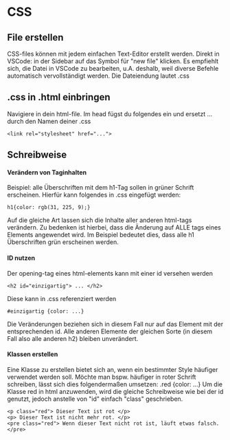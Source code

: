 # CSS

## File erstellen

CSS-files können mit jedem einfachen Text-Editor erstellt werden.
Direkt in VSCode: in der Sidebar auf das Symbol für "new file" klicken.
Es empfiehlt sich, die Datei in VSCode zu bearbeiten, u.A. deshalb, weil diverse Befehle
automatisch vervollständigt werden.
Die Dateiendung lautet .css

## .css in .html einbringen

Navigiere in dein html-file.
Im head fügst du folgendes ein und ersetzt ... durch den Namen deiner .css

    <link rel="stylesheet" href="...">


## Schreibweise

#### Verändern von Taginhalten
Beispiel: alle Überschriften mit dem h1-Tag sollen in grüner Schrift erscheinen.
Hierfür kann folgendes in .css eingefügt werden:

    h1{color: rgb(31, 225, 9);}
 Auf die gleiche Art lassen sich die Inhalte aller anderen html-tags verändern.
Zu bedenken ist hierbei, dass die Änderung auf ALLE tags eines Elements angewendet wird.
Im Beispiel bedeutet dies, dass alle h1 Überschriften grün erscheinen werden.

#### ID nutzen
Der opening-tag eines html-elements kann mit einer id versehen werden

    <h2 id="einzigartig"> ... </h2>
Diese kann in .css referenziert werden

    #einzigartig {color: ...}
Die Veränderungen beziehen sich in diesem Fall nur auf das Element mit der entsprechenden id.
Alle anderen Elemente der gleichen Sorte (in diesem Fall also alle anderen h2) bleiben unverändert.

#### Klassen erstellen
Eine Klasse zu erstellen bietet sich an, wenn ein bestimmter Style häufiger verwendet werden soll.
Möchte man bspw. häufiger in roter Schrift schreiben, lässt sich dies folgendermaßen umsetzen:
    .red {color: ...}
Um die Klasse red in html anzuwenden, wird die gleiche Schreibweise wie bei der id genutzt,
jedoch anstelle von "id" einfach "class" geschrieben.

    <p class="red"> Dieser Text ist rot </p>
    <p> Dieser Text ist nicht mehr rot. </p>
    <pre class="red"> Wenn dieser Text nicht rot ist, läuft etwas falsch. </pre>